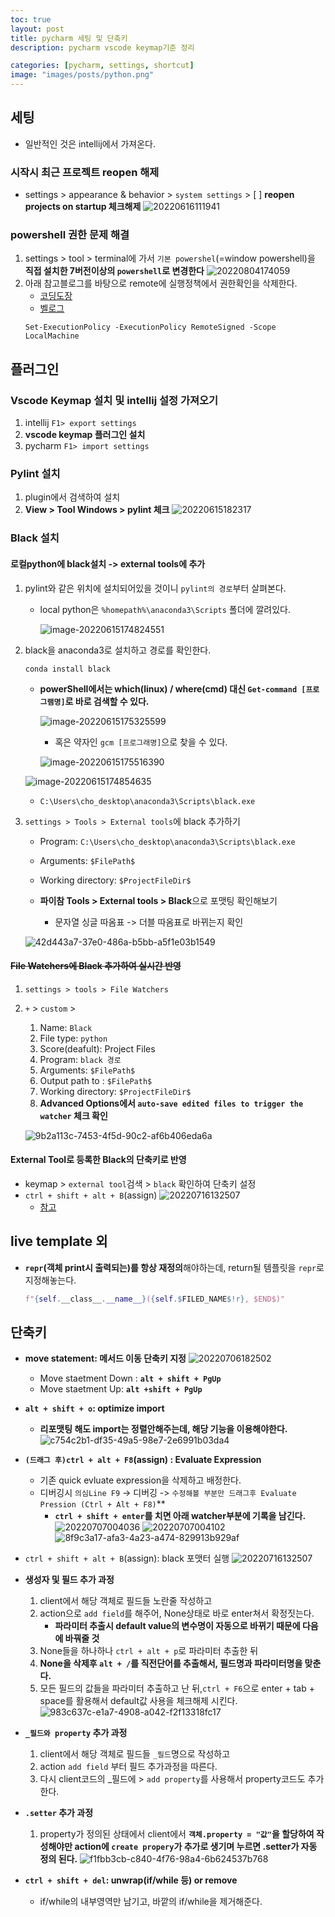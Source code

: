 ```yaml
---
toc: true
layout: post
title: pycharm 세팅 및 단축키
description: pycharm vscode keymap기준 정리

categories: [pycharm, settings, shortcut]
image: "images/posts/python.png"
---
```


## 세팅

- 일반적인 것은 intellij에서 가져온다.

### 시작시 최근 프로젝트 reopen 해제
- settings >  appearance & behavior > `system settings` > [ ] **reopen projects on startup 체크해제**
![20220616111941](https://raw.githubusercontent.com/is2js/screenshots/main/20220616111941.png)

### powershell 권한 문제 해결
1. settings > tool > terminal에 가서 `기본 powershel`(=window powershell)을 **직접 설치한 7버전이상의 `powershell`로 변경한다**
    ![20220804174059](https://raw.githubusercontent.com/is3js/screenshots/main/20220804174059.png)
2. 아래 참고블로그를 바탕으로 remote에 실행정책에서 권한확인을 삭제한다.
    - [코딩도장](https://dojang.io/mod/page/view.php?id=2470)
    - [벨로그](https://velog.io/@mhnormal/Window-%ED%99%98%EA%B2%BD%EC%97%90%EC%84%9C-ExecutionPolicy-%EC%84%A4%EC%A0%95%ED%95%98%EA%B8%B0-%EC%8A%A4%ED%81%AC%EB%A6%BD%ED%8A%B8-%EC%8B%A4%ED%96%89%EC%8B%9C-%EA%B6%8C%ED%95%9C%EB%AC%B8%EC%A0%9C-%ED%95%B4%EA%B2%B0)
    ```shell
    Set-ExecutionPolicy -ExecutionPolicy RemoteSigned -Scope LocalMachine
    ```
## 플러그인


### Vscode Keymap 설치 및 intellij 설정 가져오기
1. intellij `F1> export settings`
2. **vscode keymap 플러그인 설치**
3. pycharm `F1> import settings`

### Pylint 설치
1. plugin에서 검색하여 설치
2. **View > Tool Windows > pylint 체크**
	![20220615182317](https://raw.githubusercontent.com/is2js/screenshots/main/20220615182317.png)

### Black 설치
#### 로컬python에 black설치 -> external tools에 추가

1. pylint와 같은 위치에 설치되어있을 것이니 `pylint의 경로`부터 살펴본다.

    - local python은 `%homepath%\anaconda3\Scripts` 폴더에 깔려있다.

        ![image-20220615174824551](https://raw.githubusercontent.com/is2js/screenshots/main/image-20220615174824551.png)

2. black을 anaconda3로 설치하고 경로를 확인한다.

    ```shell
    conda install black
    ```

    - **powerShell에서는 which(linux) / where(cmd) 대신 `Get-command [프로그램명]`로 바로 검색할 수 있다.**

        ![image-20220615175325599](https://raw.githubusercontent.com/is2js/screenshots/main/image-20220615175325599.png)

        - 혹은 약자인 `gcm [프로그래명]`으로 찾을 수 있다.

        ![image-20220615175516390](https://raw.githubusercontent.com/is2js/screenshots/main/image-20220615175516390.png)

    ![image-20220615174854635](https://raw.githubusercontent.com/is2js/screenshots/main/image-20220615174854635.png)

    - `C:\Users\cho_desktop\anaconda3\Scripts\black.exe`

3. `settings > Tools > External tools`에 black 추가하기

    - Program: `C:\Users\cho_desktop\anaconda3\Scripts\black.exe`

    - Arguments: `$FilePath$`
    - Working directory: `$ProjectFileDir$`
    - **파이참 Tools > External tools > Black**으로 포맷팅 확인해보기
        - 문자열 싱글 따옴표 -> 더블 따옴표로 바뀌는지 확인

    ![42d443a7-37e0-486a-b5bb-a5f1e03b1549](https://raw.githubusercontent.com/is2js/screenshots/main/42d443a7-37e0-486a-b5bb-a5f1e03b1549.gif)



#### ~~File Watchers에 Black 추가하여 실시간 반영~~

1. `settings > tools > File Watchers`

2. `+` > `custom` > 

    1. Name: `Black`
    2. File type: `python`
    3. Score(deafult): Project Files
    4. Program: `black 경로`
    5. Arguments: `$FilePath$`
    6. Output path to : `$FilePath$`
    7. Working directory: `$ProjectFileDir$`
    8. **Advanced Options에서 `auto-save edited files to trigger the watcher` 체크 확인**

    ![9b2a113c-7453-4f5d-90c2-af6b406eda6a](https://raw.githubusercontent.com/is2js/screenshots/main/9b2a113c-7453-4f5d-90c2-af6b406eda6a.gif)


#### External Tool로 등록한 Black의 단축키로 반영
- keymap > `external tool`검색 > `black` 확인하여 단축키 설정
- `ctrl + shift + alt + B`(assign)
    ![20220716132507](https://raw.githubusercontent.com/is3js/screenshots/main/20220716132507.png)
	- [참고](https://medium.com/daehyun-baek/python-%EC%BD%94%EB%93%9C-%EC%8A%A4%ED%83%80%EC%9D%BC-%ED%88%B4-pycharm-%ED%99%98%EA%B2%BD-flake8-black-4adba134696a)



## live template 외
- **`repr`(객체 print시 출력되는)를 항상 재정의**해야하는데, return될 템플릿을 `repr`로 지정해놓는다.
    ```python
    f"{self.__class__.__name__}({self.$FILED_NAME$!r}, $END$)"
    ```


## 단축키
- **move statement: 메서드 이동 단축키 지정**
    ![20220706182502](https://raw.githubusercontent.com/is3js/screenshots/main/20220706182502.png)
    - Move staetment Down : **`alt + shift + PgUp`**
    - Move staetment Up: **`alt +shift + PgUp`**

- **`alt + shift + o`: optimize import**
    - **리포맷팅 해도 import는 정렬안해주는데, 해당 기능을 이용해야한다.**
    ![c754c2b1-df35-49a5-98e7-2e6991b03da4](https://raw.githubusercontent.com/is3js/screenshots/main/c754c2b1-df35-49a5-98e7-2e6991b03da4.gif)


- **`(드래그 후)ctrl + alt + F8`(assign) : Evaluate Expression**
    - 기존 quick evluate expression을 삭제하고 배정한다.
    - 디버깅시 `의심Line F9` -> 디버깅 -> `수정해볼 부분만 드래그후 Evaluate Pression (Ctrl + Alt + F8)`**
        - **`ctrl + shift + enter`를 치면 아래 watcher부분에 기록을 남긴다.**
    ![20220707004036](https://raw.githubusercontent.com/is3js/screenshots/main/20220707004036.png)
    ![20220707004102](https://raw.githubusercontent.com/is3js/screenshots/main/20220707004102.png)
    ![8f9c3a17-afa3-4a23-a474-829913b929af](https://raw.githubusercontent.com/is3js/screenshots/main/8f9c3a17-afa3-4a23-a474-829913b929af.gif)

- `ctrl + shift + alt + B`(assign): black 포맷터 실행
    ![20220716132507](https://raw.githubusercontent.com/is3js/screenshots/main/20220716132507.png)


- **생성자 및 필드 추가 과정**
    1. client에서 해당 객체로 필드들 노란줄 작성하고
    2. action으로 `add field`를 해주어, None상태로 바로 enter쳐서 확정짓는다.
        - **파라미터 추출시 default value의 변수명이 자동으로 바뀌기 때문에 다음에 바꿔줄 것**
    3. None들을 하나하나 `ctrl + alt + p`로 파라미터 추출한 뒤
    4. **None을 삭제후 `alt + /`를 직전단어를 추출해서, 필드명과 파라미터명을 맞춘다.**
    5. 모든 필드의 값들을 파라미터 추출하고 난 뒤,`ctrl + F6`으로 enter + tab + space를 활용해서 default값 사용을 체크해제 시킨다.
        ![983c637c-e1a7-4908-a042-f2f13318fc17](https://raw.githubusercontent.com/is3js/screenshots/main/983c637c-e1a7-4908-a042-f2f13318fc17.gif)

- **`_필드와 property` 추가 과정**
    1. client에서 해당 객체로 필드들 `_필드`명으로 작성하고
    2. action `add field` 부터 필드 추가과정을 따른다.
    3. 다시 client코드의 _필드에  > `add property`를 사용해서 property코드도 추가한다.

- **`.setter` 추가 과정**
    1. property가 정의된 상태에서 client에서  **`객체.property = "값"`을 할당하여 작성해야만 action에 `create propery`가 추가로 생기며 누르면 .setter가 자동 정의 된다.**
        ![f1fbb3cb-c840-4f76-98a4-6b624537b768](https://raw.githubusercontent.com/is3js/screenshots/main/f1fbb3cb-c840-4f76-98a4-6b624537b768.gif)

- **`ctrl + shift + del`: unwrap(if/while 등) or remove**
    - if/while의 내부영역만 남기고, 바깥의  if/while을 제거해준다.
